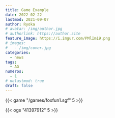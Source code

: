 ```yaml
---
title: Game Example
date: 2022-02-22
lastmod: 2021-09-07
author: Ryoka
# avatar: /img/author.jpg
# authorlink: https://author.site
feature_image: https://i.imgur.com/PMlIm19.png
# images:
#   - /img/cover.jpg
categories:
  - news
tags:
  - AG
numeros: 
  - 1
# nolastmod: true
draft: false
---
```


{{< game "/games/foxfun1.sgf" 5 >}}

{{< ogs "41397912" 5 >}}



